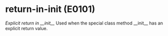 # return-in-init (E0101)
*Explicit return in \_\_init\_\_* Used when the special class method
\_\_init\_\_ has an explicit return value.

